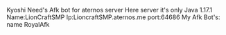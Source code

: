Kyoshi Need's Afk bot for aternos server
Here server it's only Java 1.17.1
Name:LionCraftSMP
Ip:LioncraftSMP.aternos.me
port:64686
My Afk Bot's: name RoyalAfk
